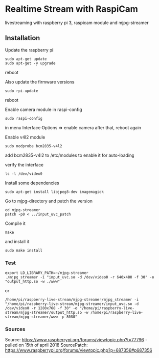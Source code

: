 # Realtime Stream with RaspiCam 

livestreaming with raspberry pi 3, raspicam module and mjpg-streamer

## Installation

Update the raspberry pi
```
sudo apt-get update
sudo apt-get -y upgrade
```

reboot

Also update the firmware versions
```
sudo rpi-update
```

reboot

Enable camera module in raspi-config
```
sudo raspi-config
```

in menu Interface Options => enable camera
after that, reboot again

Enable v4l2 module
```
sudo modprobe bcm2835-v4l2
```

add bcm2835-v4l2 to /etc/modules to enable it for auto-loading

verify the interface

```
ls -l /dev/video0
```

Install some dependencies
```
sudo apt-get install libjpeg8-dev imagemagick
```

Go to mjpg-directory and patch the version
```
cd mjpg-streamer
patch -p0 < ../input_uvc_patch
```

Compile it
```
make
```

and install it
```
sudo make install
```

### Test
```
export LD_LIBRARY_PATH=~/mjpg-streamer
./mjpg_streamer -i "input_uvc.so -d /dev/video0 -r 640x480 -f 30" -o "output_http.so -w ./www"
```
or

```
/home/pi/raspberry-live-stream/mjpg-streamer/mjpg_streamer -i "/home/pi/raspberry-live-stream/mjpg-streamer/input_uvc.so -d /dev/video0 -r 1280x768 -f 30" -o "/home/pi/raspberry-live-stream/mjpg-streamer/output_http.so -w /home/pi/raspberry-live-stream/mjpg-streamer/www -p 8080" 
```

### Sources
Source: https://www.raspberrypi.org/forums/viewtopic.php?t=77796 - pulled on 15th of april 2018
SourcePatch: https://www.raspberrypi.org/forums/viewtopic.php?p=687356#p687356
